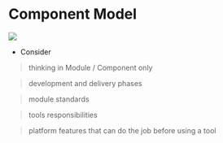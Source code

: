 # Component Model

![](https://github.com/pltod/javascript-applications/blob/master/images/components-packaging-delivery.png)


* Consider 

> thinking in Module / Component only

> development and delivery phases

> module standards

> tools responsibilities

> platform features that can do the job before using a tool
